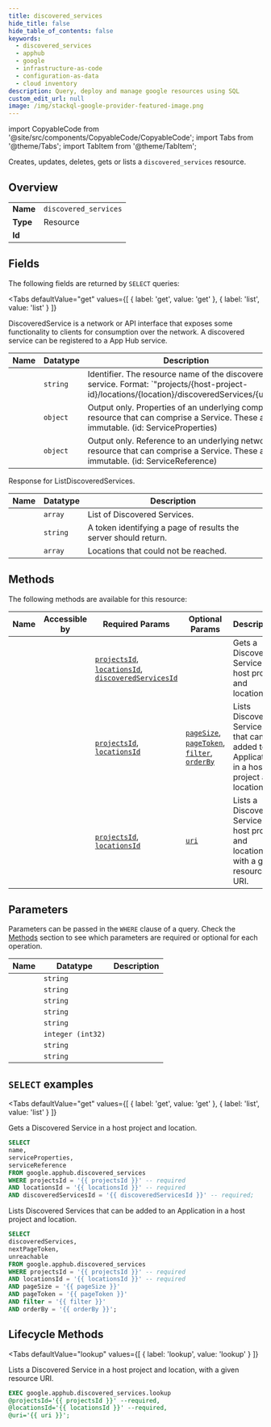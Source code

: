 ```yaml
--- 
title: discovered_services
hide_title: false
hide_table_of_contents: false
keywords:
  - discovered_services
  - apphub
  - google
  - infrastructure-as-code
  - configuration-as-data
  - cloud inventory
description: Query, deploy and manage google resources using SQL
custom_edit_url: null
image: /img/stackql-google-provider-featured-image.png
---
```


import CopyableCode from '@site/src/components/CopyableCode/CopyableCode';
import Tabs from '@theme/Tabs';
import TabItem from '@theme/TabItem';

Creates, updates, deletes, gets or lists a <code>discovered_services</code> resource.

## Overview
<table><tbody>
<tr><td><b>Name</b></td><td><code>discovered_services</code></td></tr>
<tr><td><b>Type</b></td><td>Resource</td></tr>
<tr><td><b>Id</b></td><td><CopyableCode code="google.apphub.discovered_services" /></td></tr>
</tbody></table>

## Fields

The following fields are returned by `SELECT` queries:

<Tabs
    defaultValue="get"
    values={[
        { label: 'get', value: 'get' },
        { label: 'list', value: 'list' }
    ]}
>
<TabItem value="get">

DiscoveredService is a network or API interface that exposes some functionality to clients for consumption over the network. A discovered service can be registered to a App Hub service.

<table>
<thead>
    <tr>
    <th>Name</th>
    <th>Datatype</th>
    <th>Description</th>
    </tr>
</thead>
<tbody>
<tr>
    <td><CopyableCode code="name" /></td>
    <td><code>string</code></td>
    <td>Identifier. The resource name of the discovered service. Format: `"projects/&#123;host-project-id&#125;/locations/&#123;location&#125;/discoveredServices/&#123;uuid&#125;"`</td>
</tr>
<tr>
    <td><CopyableCode code="serviceProperties" /></td>
    <td><code>object</code></td>
    <td>Output only. Properties of an underlying compute resource that can comprise a Service. These are immutable. (id: ServiceProperties)</td>
</tr>
<tr>
    <td><CopyableCode code="serviceReference" /></td>
    <td><code>object</code></td>
    <td>Output only. Reference to an underlying networking resource that can comprise a Service. These are immutable. (id: ServiceReference)</td>
</tr>
</tbody>
</table>
</TabItem>
<TabItem value="list">

Response for ListDiscoveredServices.

<table>
<thead>
    <tr>
    <th>Name</th>
    <th>Datatype</th>
    <th>Description</th>
    </tr>
</thead>
<tbody>
<tr>
    <td><CopyableCode code="discoveredServices" /></td>
    <td><code>array</code></td>
    <td>List of Discovered Services.</td>
</tr>
<tr>
    <td><CopyableCode code="nextPageToken" /></td>
    <td><code>string</code></td>
    <td>A token identifying a page of results the server should return.</td>
</tr>
<tr>
    <td><CopyableCode code="unreachable" /></td>
    <td><code>array</code></td>
    <td>Locations that could not be reached.</td>
</tr>
</tbody>
</table>
</TabItem>
</Tabs>

## Methods

The following methods are available for this resource:

<table>
<thead>
    <tr>
    <th>Name</th>
    <th>Accessible by</th>
    <th>Required Params</th>
    <th>Optional Params</th>
    <th>Description</th>
    </tr>
</thead>
<tbody>
<tr>
    <td><a href="#get"><CopyableCode code="get" /></a></td>
    <td><CopyableCode code="select" /></td>
    <td><a href="#parameter-projectsId"><code>projectsId</code></a>, <a href="#parameter-locationsId"><code>locationsId</code></a>, <a href="#parameter-discoveredServicesId"><code>discoveredServicesId</code></a></td>
    <td></td>
    <td>Gets a Discovered Service in a host project and location.</td>
</tr>
<tr>
    <td><a href="#list"><CopyableCode code="list" /></a></td>
    <td><CopyableCode code="select" /></td>
    <td><a href="#parameter-projectsId"><code>projectsId</code></a>, <a href="#parameter-locationsId"><code>locationsId</code></a></td>
    <td><a href="#parameter-pageSize"><code>pageSize</code></a>, <a href="#parameter-pageToken"><code>pageToken</code></a>, <a href="#parameter-filter"><code>filter</code></a>, <a href="#parameter-orderBy"><code>orderBy</code></a></td>
    <td>Lists Discovered Services that can be added to an Application in a host project and location.</td>
</tr>
<tr>
    <td><a href="#lookup"><CopyableCode code="lookup" /></a></td>
    <td><CopyableCode code="exec" /></td>
    <td><a href="#parameter-projectsId"><code>projectsId</code></a>, <a href="#parameter-locationsId"><code>locationsId</code></a></td>
    <td><a href="#parameter-uri"><code>uri</code></a></td>
    <td>Lists a Discovered Service in a host project and location, with a given resource URI.</td>
</tr>
</tbody>
</table>

## Parameters

Parameters can be passed in the `WHERE` clause of a query. Check the [Methods](#methods) section to see which parameters are required or optional for each operation.

<table>
<thead>
    <tr>
    <th>Name</th>
    <th>Datatype</th>
    <th>Description</th>
    </tr>
</thead>
<tbody>
<tr id="parameter-discoveredServicesId">
    <td><CopyableCode code="discoveredServicesId" /></td>
    <td><code>string</code></td>
    <td></td>
</tr>
<tr id="parameter-locationsId">
    <td><CopyableCode code="locationsId" /></td>
    <td><code>string</code></td>
    <td></td>
</tr>
<tr id="parameter-projectsId">
    <td><CopyableCode code="projectsId" /></td>
    <td><code>string</code></td>
    <td></td>
</tr>
<tr id="parameter-filter">
    <td><CopyableCode code="filter" /></td>
    <td><code>string</code></td>
    <td></td>
</tr>
<tr id="parameter-orderBy">
    <td><CopyableCode code="orderBy" /></td>
    <td><code>string</code></td>
    <td></td>
</tr>
<tr id="parameter-pageSize">
    <td><CopyableCode code="pageSize" /></td>
    <td><code>integer (int32)</code></td>
    <td></td>
</tr>
<tr id="parameter-pageToken">
    <td><CopyableCode code="pageToken" /></td>
    <td><code>string</code></td>
    <td></td>
</tr>
<tr id="parameter-uri">
    <td><CopyableCode code="uri" /></td>
    <td><code>string</code></td>
    <td></td>
</tr>
</tbody>
</table>

## `SELECT` examples

<Tabs
    defaultValue="get"
    values={[
        { label: 'get', value: 'get' },
        { label: 'list', value: 'list' }
    ]}
>
<TabItem value="get">

Gets a Discovered Service in a host project and location.

```sql
SELECT
name,
serviceProperties,
serviceReference
FROM google.apphub.discovered_services
WHERE projectsId = '{{ projectsId }}' -- required
AND locationsId = '{{ locationsId }}' -- required
AND discoveredServicesId = '{{ discoveredServicesId }}' -- required;
```
</TabItem>
<TabItem value="list">

Lists Discovered Services that can be added to an Application in a host project and location.

```sql
SELECT
discoveredServices,
nextPageToken,
unreachable
FROM google.apphub.discovered_services
WHERE projectsId = '{{ projectsId }}' -- required
AND locationsId = '{{ locationsId }}' -- required
AND pageSize = '{{ pageSize }}'
AND pageToken = '{{ pageToken }}'
AND filter = '{{ filter }}'
AND orderBy = '{{ orderBy }}';
```
</TabItem>
</Tabs>


## Lifecycle Methods

<Tabs
    defaultValue="lookup"
    values={[
        { label: 'lookup', value: 'lookup' }
    ]}
>
<TabItem value="lookup">

Lists a Discovered Service in a host project and location, with a given resource URI.

```sql
EXEC google.apphub.discovered_services.lookup 
@projectsId='{{ projectsId }}' --required, 
@locationsId='{{ locationsId }}' --required, 
@uri='{{ uri }}';
```
</TabItem>
</Tabs>
